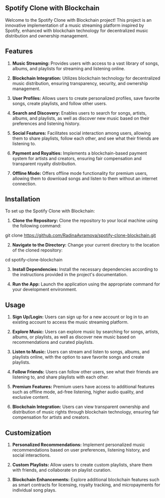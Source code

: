 ## Spotify Clone with Blockchain
Welcome to the Spotify Clone with Blockchain project! This project is an innovative implementation of a music streaming platform inspired by Spotify, enhanced with blockchain technology for decentralized music distribution and ownership management.

## Features
1. **Music Streaming:** Provides users with access to a vast library of songs, albums, and playlists for streaming and listening online.

2. **Blockchain Integration:** Utilizes blockchain technology for decentralized music distribution, ensuring transparency, security, and ownership management.

3. **User Profiles:** Allows users to create personalized profiles, save favorite songs, create playlists, and follow other users.

4. **Search and Discovery:** Enables users to search for songs, artists, albums, and playlists, as well as discover new music based on their preferences and listening history.

5. **Social Features:** Facilitates social interaction among users, allowing them to share playlists, follow each other, and see what their friends are listening to.

6. **Payment and Royalties:** Implements a blockchain-based payment system for artists and creators, ensuring fair compensation and transparent royalty distribution.

7. **Offline Mode:** Offers offline mode functionality for premium users, allowing them to download songs and listen to them without an internet connection.

## Installation
To set up the Spotify Clone with Blockchain:

1. **Clone the Repository:** Clone the repository to your local machine using the following command:

git clone https://github.com/RadinaAvramova/spotify-clone-blockchain.git

2. **Navigate to the Directory:** Change your current directory to the location of the cloned repository:

cd spotify-clone-blockchain

3. **Install Dependencies:** Install the necessary dependencies according to the instructions provided in the project's documentation.

4. **Run the App:** Launch the application using the appropriate command for your development environment.

## Usage
1. **Sign Up/Login:** Users can sign up for a new account or log in to an existing account to access the music streaming platform.

2. **Explore Music:** Users can explore music by searching for songs, artists, albums, or playlists, as well as discover new music based on recommendations and curated playlists.

3. **Listen to Music:** Users can stream and listen to songs, albums, and playlists online, with the option to save favorite songs and create playlists.

4. **Follow Friends:** Users can follow other users, see what their friends are listening to, and share playlists with each other.

5. **Premium Features:** Premium users have access to additional features such as offline mode, ad-free listening, higher audio quality, and exclusive content.

6. **Blockchain Integration:** Users can view transparent ownership and distribution of music rights through blockchain technology, ensuring fair compensation for artists and creators.

## Customization
1. **Personalized Recommendations:** Implement personalized music recommendations based on user preferences, listening history, and social interactions.

2. **Custom Playlists:** Allow users to create custom playlists, share them with friends, and collaborate on playlist curation.

3. **Blockchain Enhancements:** Explore additional blockchain features such as smart contracts for licensing, royalty tracking, and micropayments for individual song plays.
